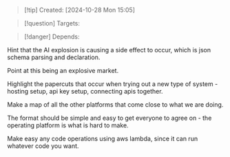 
>[!tip] Created: [2024-10-28 Mon 15:05]

>[!question] Targets: 

>[!danger] Depends: 

Hint that the AI explosion is causing a side effect to occur, which is json schema parsing and declaration.

Point at this being an explosive market.

Highlight the papercuts that occur when trying out a new type of system - hosting setup, api key setup, connecting apis together.

Make a map of all the other platforms that come close to what we are doing.

The format should be simple and easy to get everyone to agree on - the operating platform is what is hard to make.

Make easy any code operations using aws lambda, since it can run whatever code you want.